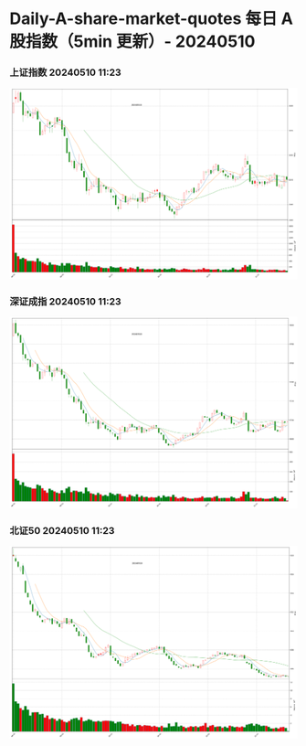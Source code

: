 
# Daily-A-share-market-quotes 每日 A 股指数（5min 更新）- 20240510

### 上证指数 20240510 11:23
![](./fig/2024/5/20240510-sh000001.png)

### 深证成指 20240510 11:23
![](./fig/2024/5/20240510-sz399001.png)

### 北证50 20240510 11:23
![](./fig/2024/5/20240510-bj899050.png)
